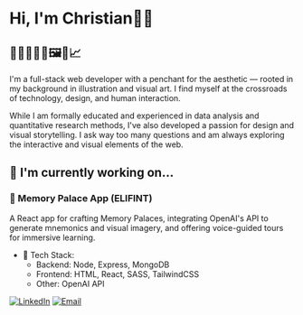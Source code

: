 # Hi, I'm Christian👋🏽

## 🌻👨🏽‍💻🎨🖼️📐📈

I'm a full-stack web developer with a penchant for the aesthetic — rooted in my background in illustration and visual art. I find myself at the crossroads of technology, design, and human interaction.

While I am formally educated and experienced in data analysis and quantitative research methods, I've also developed a passion for design and visual storytelling. I ask way too many questions and am always exploring the interactive and visual elements of the web.

## 🌱 I'm currently working on...

### 🐘 Memory Palace App (ELIFINT)

A React app for crafting Memory Palaces, integrating OpenAI's API to generate mnemonics and visual imagery, and offering voice-guided tours for immersive learning.

- 🧰 Tech Stack:
  - Backend: Node, Express, MongoDB
  - Frontend: HTML, React, SASS, TailwindCSS
  - Other: OpenAI API

[![LinkedIn](https://img.shields.io/badge/-LinkedIn-black.svg?style=flat-square&logo=linkedin&colorB=555)](https://www.linkedin.com/in/christiandreyes/)
[![Email](https://img.shields.io/badge/Email-Christian.dreyes%40gmail.com-blue)](mailto:Christian.dreyes@gmail.com)
